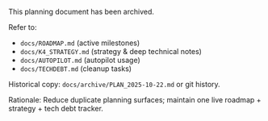 This planning document has been archived.

Refer to:
- `docs/ROADMAP.md` (active milestones)
- `docs/K4_STRATEGY.md` (strategy & deep technical notes)
- `docs/AUTOPILOT.md` (autopilot usage)
- `docs/TECHDEBT.md` (cleanup tasks)

Historical copy: `docs/archive/PLAN_2025-10-22.md` or git history.

Rationale: Reduce duplicate planning surfaces; maintain one live roadmap + strategy + tech debt tracker.
